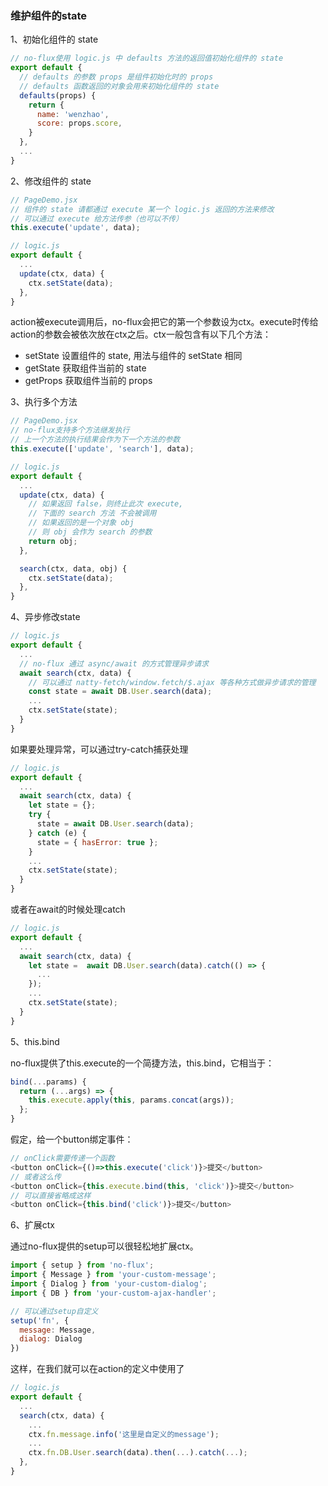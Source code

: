 ### 维护组件的state
1、初始化组件的 state

``` javascript
// no-flux使用 logic.js 中 defaults 方法的返回值初始化组件的 state 
export default {
  // defaults 的参数 props 是组件初始化时的 props
  // defaults 函数返回的对象会用来初始化组件的 state
  defaults(props) {
    return {
      name: 'wenzhao',
      score: props.score,
    }
  },
  ...
}
```


2、修改组件的 state


```javascript
// PageDemo.jsx
// 组件的 state 请都通过 execute 某一个 logic.js 返回的方法来修改
// 可以通过 execute 给方法传参（也可以不传）
this.execute('update', data);

// logic.js
export default { 
  ...
  update(ctx, data) {
    ctx.setState(data);
  },
}
```

action被execute调用后，no-flux会把它的第一个参数设为ctx。execute时传给action的参数会被依次放在ctx之后。ctx一般包含有以下几个方法：
- setState 设置组件的 state, 用法与组件的 setState 相同
- getState 获取组件当前的 state
- getProps 获取组件当前的 props

3、执行多个方法

```javascript
// PageDemo.jsx
// no-flux支持多个方法继发执行
// 上一个方法的执行结果会作为下一个方法的参数
this.execute(['update', 'search'], data);

// logic.js
export default { 
  ...
  update(ctx, data) {
    // 如果返回 false，则终止此次 execute, 
    // 下面的 search 方法 不会被调用
    // 如果返回的是一个对象 obj
    // 则 obj 会作为 search 的参数
    return obj;
  },

  search(ctx, data, obj) {
    ctx.setState(data);
  },
}
```

4、异步修改state

```javascript
// logic.js
export default {
  ...
  // no-flux 通过 async/await 的方式管理异步请求
  await search(ctx, data) {
    // 可以通过 natty-fetch/window.fetch/$.ajax 等各种方式做异步请求的管理
    const state = await DB.User.search(data);
    ...
    ctx.setState(state);
  }
}
```

如果要处理异常，可以通过try-catch捕获处理

```javascript
// logic.js
export default {
  ...
  await search(ctx, data) {
    let state = {};
    try {
      state = await DB.User.search(data);
    } catch (e) {
      state = { hasError: true };
    }
    ...
    ctx.setState(state);
  }
}
```
或者在await的时候处理catch

```javascript
// logic.js
export default {
  ...
  await search(ctx, data) {
    let state =  await DB.User.search(data).catch(() => {
      ...
    });
    ...
    ctx.setState(state);
  }
}
```
5、this.bind

no-flux提供了this.execute的一个简捷方法，this.bind，它相当于：

```javascript
bind(...params) {
  return (...args) => {
    this.execute.apply(this, params.concat(args));
  };
}
```

假定，给一个button绑定事件：

```javascript
// onClick需要传递一个函数
<button onClick={()=>this.execute('click')}>提交</button>
// 或者这么传
<button onClick={this.execute.bind(this, 'click')}>提交</button>
// 可以直接省略成这样
<button onClick={this.bind('click')}>提交</button>
```
6、扩展ctx

通过no-flux提供的setup可以很轻松地扩展ctx。

```javascript
import { setup } from 'no-flux';
import { Message } from 'your-custom-message';
import { Dialog } from 'your-custom-dialog';
import { DB } from 'your-custom-ajax-handler';

// 可以通过setup自定义
setup('fn', {
  message: Message,
  dialog: Dialog
})
```

这样，在我们就可以在action的定义中使用了
```javascript
// logic.js
export default { 
  ...
  search(ctx, data) {
    ...
    ctx.fn.message.info('这里是自定义的message');
    ...
    ctx.fn.DB.User.search(data).then(...).catch(...);
  },
}
```